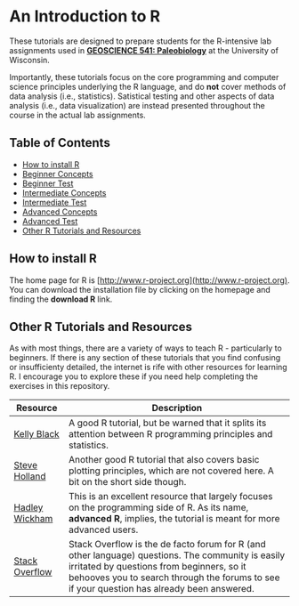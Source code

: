 # An Introduction to R

These tutorials are designed to prepare students for the R-intensive lab assignments used in [**GEOSCIENCE 541: Paleobiology**]() at the University of Wisconsin.

Importantly, these tutorials focus on the core programming and computer science principles underlying the R language, and do **not** cover methods of data analysis (i.e., statistics). Satistical testing and other aspects of data analysis (i.e., data visualization) are instead presented throughout the course in the actual lab assignments.  

## Table of Contents

+ [How to install R](#how-to-install-r)
+ [Beginner Concepts](https://github.com/aazaff/startLearn.R/blob/master/beginnerConcepts.md)
+ [Beginner Test](https://github.com/aazaff/startLearn.R/blob/master/beginnerTest.md)
+ [Intermediate Concepts](https://github.com/aazaff/startLearn.R/blob/master/intermediateConcepts.md)
+ [Intermediate Test](https://github.com/aazaff/startLearn.R/blob/master/intermediateTest.md)
+ [Advanced Concepts](https://github.com/aazaff/startLearn.R/blob/master/advancedConcepts.md)
+ [Advanced Test](https://github.com/aazaff/startLearn.R/blob/master/advancedTest.md)
+ [Other R Tutorials and Resources](#other-r-tutorials)

## How to install R

The home page for R is [http://www.r-project.org](http://www.r-project.org). You can download the installation file by clicking on the homepage and finding the **download R** link. 

## Other R Tutorials and Resources

As with most things, there are a variety of ways to teach R - particularly to beginners. If there is any section of these tutorials  that you find confusing or insufficienty detailed, the internet is rife with other resources for learning R. I encourage you to explore these if you need help completing the exercises in this repository.

Resource | Description
--------- | ----------
[Kelly Black](http://www.cyclismo.org/tutorial/R/) | A good R tutorial, but be warned that it splits its attention between R programming principles and statistics.
[Steve Holland](http://strata.uga.edu/software/pdf/Rtutorial.pdf) | Another good R tutorial that also covers basic plotting principles, which are not covered here. A bit on the short side though.
[Hadley Wickham](http://adv-r.had.co.nz/) | This is an excellent resource that largely focuses on the programming side of R. As its name, **advanced R**, implies, the tutorial is meant for more advanced users.
[Stack Overflow](http://stackoverflow.com/) | Stack Overflow is the de facto forum for R (and other language) questions. The community is easily irritated by questions from beginners, so it behooves you to search through the forums to see if your question has already been answered.
